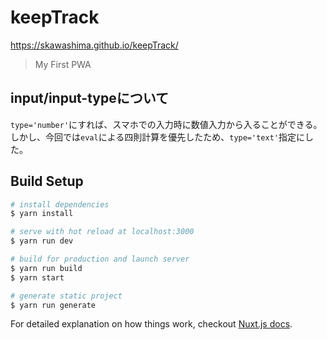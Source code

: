 # keepTrack
https://skawashima.github.io/keepTrack/
> My First PWA

## input/input-typeについて
`type='number'`にすれば、スマホでの入力時に数値入力から入ることができる。
しかし、今回では`eval`による四則計算を優先したため、`type='text'`指定にした。

## Build Setup

``` bash
# install dependencies
$ yarn install

# serve with hot reload at localhost:3000
$ yarn run dev

# build for production and launch server
$ yarn run build
$ yarn start

# generate static project
$ yarn run generate
```

For detailed explanation on how things work, checkout [Nuxt.js docs](https://nuxtjs.org).
